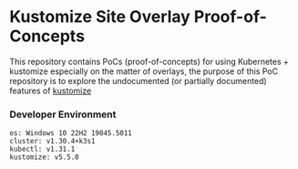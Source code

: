 # Kustomize Site Overlay Proof-of-Concepts

This repository contains PoCs (proof-of-concepts) for using Kubernetes + kustomize especially on the matter of overlays,
the purpose of this PoC repository is to explore the undocumented (or partially documented) features of [kustomize](https://github.com/kubernetes-sigs/kustomize)

### Developer Environment
```
os: Windows 10 22H2 19045.5011
cluster: v1.30.4+k3s1
kubectl: v1.31.1
kustomize: v5.5.0
```

<!-- TODO: Add table of contents and everything else -->